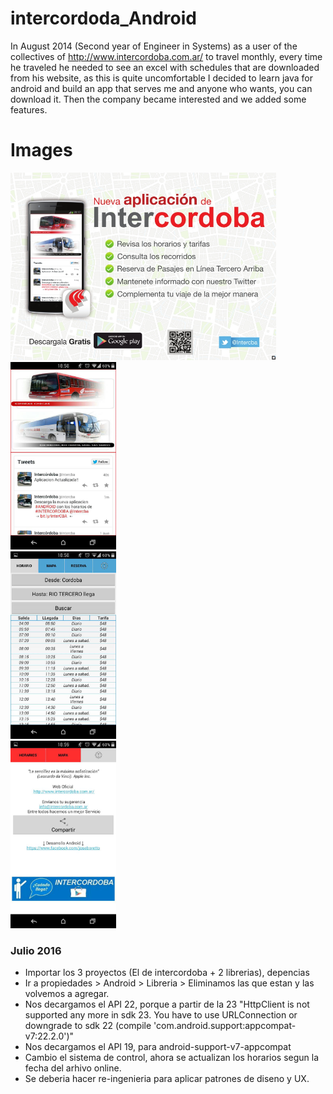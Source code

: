 # intercordoda_Android

In August 2014 (Second year of Engineer in Systems) as a user of the collectives of http://www.intercordoba.com.ar/ to travel monthly, every time he traveled he needed to see an excel with schedules that are downloaded from his website, as this is quite uncomfortable I decided to learn java for android and build an app that serves me and anyone who wants, you can download it. Then the company became interested and we added some features.

# Images


<img src="https://github.com/joseboretto/intercordoda_android/blob/master/images/Flyer_001.jpg" height="300">
<br>
<img src="https://github.com/joseboretto/intercordoda_android/blob/master/images/App%201.png" height="300">
<br>
<img src="https://github.com/joseboretto/intercordoda_android/blob/master/images/App%202.png" height="300">
<br>
<img src="https://github.com/joseboretto/intercordoda_android/blob/master/images/App%203.png" height="300">
<br>

### Julio 2016
- Importar los 3 proyectos (El de intercordoba + 2 librerias), depencias
- Ir a propiedades > Android > Libreria > Eliminamos las que estan y las volvemos a agregar.
- Nos decargamos el API 22, porque a partir de la 23 "HttpClient is not supported any more in sdk 23. You have to use URLConnection or downgrade to sdk 22 (compile 'com.android.support:appcompat-v7:22.2.0')"
- Nos decargamos el API 19, para android-support-v7-appcompat
- Cambio el sistema de control, ahora se actualizan los horarios segun la fecha del arhivo online.
- Se deberia hacer re-ingenieria para aplicar patrones de diseno y UX.
